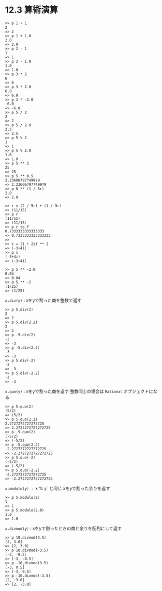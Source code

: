 # 12.3 算術演算

```
>> p 1 + 1
2
=> 2
>> p 1 + 1.0
2.0
=> 2.0
>> p 2 - 1
1
=> 1
>> p 2 - 1.0
1.0
=> 1.0
>> p 3 * 2
6
=> 6
>> p 3 * 2.0
6.0
=> 6.0
>> p 3 * -2.0
-6.0
=> -6.0
>> p 5 / 2
2
=> 2
>> p 5 / 2.0
2.5
=> 2.5
>> p 5 % 2
1
=> 1
>> p 5 % 2.0
1.0
=> 1.0
>> p 5 ** 2
25
=> 25
>> p 5 ** 0.5
2.23606797749979
=> 2.23606797749979
>> p 8 ** (1 / 3r)
2.0
=> 2.0
```

```
>> r = (2 / 5r) + (1 / 3r)
=> (11/15)
>> p r
(11/15)
=> (11/15)
>> p r.to_f
0.7333333333333333
=> 0.7333333333333333
>> 
>> c = (1 + 2i) ** 2
=> (-3+4i)
>> p c
(-3+4i)
=> (-3+4i)
```

```
>> p 5 ** -2.0
0.04
=> 0.04
>> p 5 ** -2
(1/25)
=> (1/25)
```

`x.div(y)` : xをyで割った商を整数で返す

```
>> p 5.div(2)
2
=> 2
>> p 5.div(2.2)
2
=> 2
>> p -5.div(2)
-3
=> -3
>> p -5.div(2.2)
-3
=> -3
>> p 5.div(-2)
-3
=> -3
>> p 5.div(-2.2)
-3
=> -3
```

`x.quo(y)` : xをyで割った商を返す 整数同士の場合は `Rational` オブジェクトになる

```
>> p 5.quo(2)
(5/2)
=> (5/2)
>> p 5.quo(2.2)
2.2727272727272725
=> 2.2727272727272725
>> p -5.quo(2)
(-5/2)
=> (-5/2)
>> p -5.quo(2.2)
-2.2727272727272725
=> -2.2727272727272725
>> p 5.quo(-2)
(-5/2)
=> (-5/2)
>> p 5.quo(-2.2)
-2.2727272727272725
=> -2.2727272727272725
```

`x.modulo(y) : `x % y` と同じ xをyで割った余りを返す

```
>> p 5.modulo(2)
1
=> 1
>> p 5.modulo(2.0)
1.0
=> 1.0
```

`x.divmod(y)` : xをyで割ったときの商と余りを配列にして返す

```
>> p 10.divmod(3.5)
[2, 3.0]
=> [2, 3.0]
>> p 10.divmod(-3.5)
[-3, -0.5]
=> [-3, -0.5]
>> p -10.divmod(3.5)
[-3, 0.5]
=> [-3, 0.5]
>> p -10.divmod(-3.5)
[2, -3.0]
=> [2, -3.0]
```

